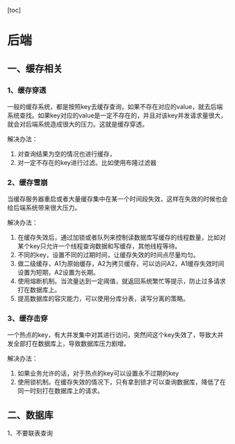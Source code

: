 [toc]

# 后端

## 一、缓存相关

### 1、缓存穿透

一般的缓存系统，都是按照key去缓存查询，如果不存在对应的value，就去后端系统查找。如果key对应的value是一定不存在的，并且对该key并发请求量很大，就会对后端系统造成很大的压力。这就是缓存穿透。

解决办法：

1. 对查询结果为空的情况也进行缓存，
2. 对一定不存在的key进行过滤。比如使用布隆过滤器

### 2、缓存雪崩

当缓存服务器重启或者大量缓存集中在某一个时间段失效，这样在失效的时候也会给后端系统带来很大压力。

解决办法：

1. 在缓存失效后，通过加锁或者队列来控制读数据库写缓存的线程数量，比如对某个key只允许一个线程查询数据和写缓存，其他线程等待。
2. 不同的key，设置不同的过期时间，让缓存失效的时间点尽量均匀。
3. 做二级缓存，A1为原始缓存，A2为拷贝缓存，可以访问A2，A1缓存失效时间设置为短期，A2设置为长期。
4. 使用熔断机制。当流量达到一定阈值，就返回系统繁忙等提示，防止过多请求打在数据库上。
5. 提高数据库的容灾能力，可以使用分库分表，读写分离的策略。

### 3、缓存击穿

一个热点的key，有大并发集中对其进行访问，突然间这个key失效了，导致大并发全部打在数据库上，导致数据库压力剧增。

解决办法：

1. 如果业务允许的话，对于热点的key可以设置永不过期的key
2. 使用锁机制。在缓存失效的情况下，只有拿到锁才可以查询数据库，降低了在同一时刻打在数据库上的请求。



## 二、数据库

1、不要联表查询


